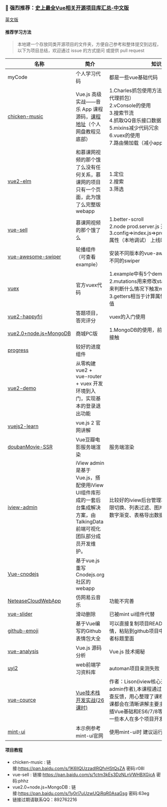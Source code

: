 ### 👊 强烈推荐：[史上最全Vue相关开源项目库汇总-中文版](https://github.com/opendigg/awesome-github-vue) 
[英文版](https://github.com/vuejs/awesome-vue)



  #### 推荐学习方法
  > 本地建一个存放同类开源项目的文件夹，方便自己参考和整体提交到远程，以下为项目总结，欢迎通过 issue 的方式提问 或提供 pull request

| 名称 | 简介 | 知识点 |
| ---- | ---- | ---- |
| myCode | 个人学习代码 | 都是一些vue基础代码  |
| [chicken-music](https://github.com/qiilee/vue/tree/master/chicken-music) | Vue.js 高级实战——音乐 App 课程源码，[课程地址](http://coding.imooc.com/class/107.html)（个人网盘教程见底部） |  1.Charles抓包使用方法（iphone和安卓进行代理抓包）<br/>2.vConsole的使用<br/>3.搜索节流<br/>4.抓取QQ音乐接口数据<br/>5.mixins减少代码冗余<br/>6.vuex的使用<br/>7.路由懒加载（减小app.js体积） |
| [vue2-elm](https://github.com/bailicangdu/vue2-elm) | 和慕课网视频的那个饿了么没有任何关系，慕课网的项目只有一个页面，此为饿了么完整版webapp | 1.定位<br/>2.搜索<br/>3.筛选 |
| [vue-sell](https://github.com/ustbhuangyi/vue-sell) | 慕课网视频的那个饿了么 | 1.better-scroll<br/>2.node prod.server.js 开启本地服务<br/>3.config=>index.js=>productionSourceMap属性（本地调试）  上线时应设为false |
| [vue-awesome-swiper](https://github.com/surmon-china/vue-awesome-swiper) | 轮播组件（可查看example） | 安装不同版本的vue-awesome-swiper对应不同的swiper  |
| [vuex](https://github.com/vuejs/vuex) | 官方vuex代码 |  1.example中有5个demo<br/>2.mutations用来修改state的值，actions用来判断什么情况下触发mutations<br/>3.getters相当于计算属性，实时计算state的值  |
| [vue2-happyfri](https://github.com/bailicangdu/vue2-happyfri) | 答题项目，答完评分 | vuex的入门使用 |
| [vue2.0+node.js+MongoDB](https://github.com/qiilee/vue/tree/master/vue2.0%2Bnode.js%2BMongoDB%E5%85%A8%E6%A0%88%E6%89%93%E9%80%A0%E5%95%86%E5%9F%8E) | 商城PC版 | 1.MongoDB的使用，前端开发人员一般很少接触  |
| [progress](https://github.com/vue-multiple/progress) | 较好的进度组件 |   |
| [vue2-demo](https://github.com/lzxb/vue2-demo) | 从零构建vue2 + vue-router + vuex 开发环境到入门，实现基本的登录退出功能 |   |
| [vuejs2-learn](https://github.com/bhnddowinf/vuejs2-learn) | vue.js 2 官网讲解 |   |
| [doubanMovie-SSR](https://github.com/muwoo/doubanMovie-SSR) | Vue豆瓣电影服务端渲染 | 服务端渲染 |
| [iview-admin](https://github.com/iview/iview-admin) | iView admin是基于Vue.js，搭配使用iView UI组件库形成的一套后台集成解决方案，由TalkingData前端可视化团队部分成员开发维护。 | 比较好的iview后台管理项目，可以借鉴：权限切换、列表过滤、图片上传、图片拖动、数字渐变、表格导出数据等  |
| [Vue-cnodejs](https://github.com/shinygang/Vue-cnodejs) | 基于vue.js重写Cnodejs.org社区的webapp |   |
| [NeteaseCloudWebApp](https://github.com/javaSwing/NeteaseCloudWebApp) | 仿网易云音乐 | 功能不完善 |
| [vue-slider](https://github.com/Chris-wei/vue-slider) | 滑动删除 | 已被mint ui组件代替 |
| [github-emoji](https://github.com/Wscats/github-emoji) | 基于Vue编写的Github表情包大全 | 可以直接复制项目README中你喜欢的表情，粘贴到github项目中你所需要的文本或者标题里面 |
| [vue-analysis](https://github.com/ustbhuangyi/vue-analysis) | Vue.js 源码分析 | Vue.js 技术揭秘 |
| [uyi2](http://www.uyi2.com) | web前端学习资料库 | automan项目亲测失败 |
| [vue-cource](https://github.com/lison16/vue-cource) | [Vue技术栈开发实战(26课时)](https://segmentfault.com/ls/1650000016221751?utm_source=recommend_web-live-new) | 作者：Lison(iview核心开发者，iview-admin作者),本课程通过对100多位开发者调查反馈，用心整理了课程大纲，确保每一节课都会在清晰讲解主要主干知识的同时，穿插Vue基础和ES6/7/8等知识，同时还会介绍一些本人在多个项目开发中总结的经验。 |
| [mint-ui](https://github.com/wuhuisiyue/mint-ui) | 本示例参考mint-ui官网  | 使用mint-ui时 建议运行此项目参考示例代码 |
#### 项目教程
  * chicken-music : 链接:https://pan.baidu.com/s/1K6llQUzzadIRQfvHStQsZA  密码:r08l
  * vue-sell : 链接:https://pan.baidu.com/s/1ctm3kEs3DzNLnVWHBXGjcA  密码:phhz
  * vue2.0+node.js+MongoDB : 链接:https://pan.baidu.com/s/1y0rl7uUzwUQjRqR0AsaGsg  密码:63eg
  * 链接过期请联系QQ：892762216
